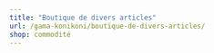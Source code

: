 ```yaml
---
title: "Boutique de divers articles"
url: /gama-konikoni/boutique-de-divers-articles/
shop: commodité
---
```


